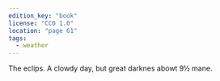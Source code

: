 ```yaml
---
edition_key: "book"
license: "CC0 1.0"
location: "page 61"
tags:
  - weather
---
```

The eclips. A clowdy day,
but great darknes abowt 9½ mane.
